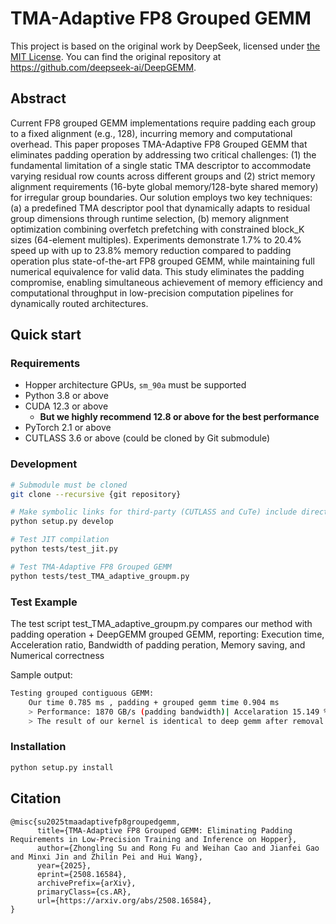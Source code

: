 # TMA-Adaptive FP8 Grouped GEMM

This project is based on the original work by DeepSeek, licensed under [the MIT License](LICENSE). You can find the original repository at https://github.com/deepseek-ai/DeepGEMM.

## Abstract
Current FP8 grouped GEMM implementations require padding each group to a fixed alignment (e.g., 128), incurring memory and computational overhead. This paper proposes TMA-Adaptive FP8 Grouped GEMM that eliminates padding operation by addressing two critical challenges: (1) the fundamental limitation of a single static TMA descriptor to accommodate varying residual row counts across different groups and (2) strict memory alignment requirements (16-byte global memory/128-byte shared memory) for irregular group boundaries. Our solution employs two key techniques: (a) a predefined TMA descriptor pool that dynamically adapts to residual group dimensions through runtime selection, (b) memory alignment optimization combining overfetch prefetching with constrained block_K sizes (64-element multiples). Experiments demonstrate 1.7% to 20.4% speed up with up to 23.8% memory reduction compared to padding operation plus state-of-the-art FP8 grouped GEMM, while maintaining full numerical equivalence for valid data. This study eliminates the padding compromise, enabling simultaneous achievement of memory efficiency and computational throughput in low-precision computation pipelines for dynamically routed architectures.

## Quick start

### Requirements

- Hopper architecture GPUs, `sm_90a` must be supported
- Python 3.8 or above
- CUDA 12.3 or above
  - **But we highly recommend 12.8 or above for the best performance**
- PyTorch 2.1 or above
- CUTLASS 3.6 or above (could be cloned by Git submodule)

### Development

```bash
# Submodule must be cloned
git clone --recursive {git repository}

# Make symbolic links for third-party (CUTLASS and CuTe) include directories
python setup.py develop

# Test JIT compilation
python tests/test_jit.py

# Test TMA-Adaptive FP8 Grouped GEMM
python tests/test_TMA_adaptive_groupm.py
```

### Test Example

The test script test_TMA_adaptive_groupm.py compares our method with padding operation + DeepGEMM grouped GEMM, reporting: Execution time, Acceleration ratio, Bandwidth of padding peration, Memory saving, and Numerical correctness

Sample output:
```bash
Testing grouped contiguous GEMM:
    Our time 0.785 ms , padding + grouped gemm time 0.904 ms
    > Performance: 1870 GB/s (padding bandwidth)| Accelaration 15.149 % | Memory saving 9.220 %
    > The result of our kernel is identical to deep gemm after removal padded data? True
```

### Installation

```bash
python setup.py install
```

## Citation
```
@misc{su2025tmaadaptivefp8groupedgemm,
      title={TMA-Adaptive FP8 Grouped GEMM: Eliminating Padding Requirements in Low-Precision Training and Inference on Hopper}, 
      author={Zhongling Su and Rong Fu and Weihan Cao and Jianfei Gao and Minxi Jin and Zhilin Pei and Hui Wang},
      year={2025},
      eprint={2508.16584},
      archivePrefix={arXiv},
      primaryClass={cs.AR},
      url={https://arxiv.org/abs/2508.16584}, 
}
```
